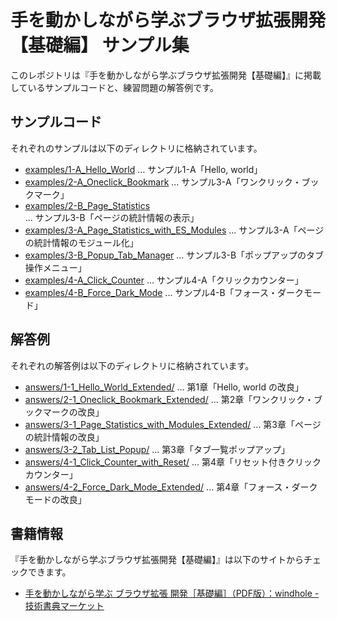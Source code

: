 # 手を動かしながら学ぶブラウザ拡張開発【基礎編】 サンプル集

このレポジトリは『手を動かしながら学ぶブラウザ拡張開発【基礎編】』に掲載しているサンプルコードと、練習問題の解答例です。

## サンプルコード

それぞれのサンプルは以下のディレクトリに格納されています。

- [examples/1-A_Hello_World][] ... サンプル1-A「Hello, world」
- [examples/2-A_Oneclick_Bookmark][] ... サンプル3-A「ワンクリック・ブックマーク」
- [examples/2-B_Page_Statistics][] ... サンプル3-B「ページの統計情報の表示」
- [examples/3-A_Page_Statistics_with_ES_Modules][] ... サンプル3-A「ページの統計情報のモジュール化」
- [examples/3-B_Popup_Tab_Manager][] ... サンプル3-B「ポップアップのタブ操作メニュー」
- [examples/4-A_Click_Counter][] ... サンプル4-A「クリックカウンター」
- [examples/4-B_Force_Dark_Mode][] ... サンプル4-B「フォース・ダークモード」

[examples/1-A_Hello_World]: https://github.com/ueokande/developing-browser-extensions-examples/blob/master/examples/1-A_Hello_World/
[examples/2-A_Oneclick_Bookmark]: https://github.com/ueokande/developing-browser-extensions-examples/blob/master/examples/2-A_Oneclick_Bookmark/
[examples/2-B_Page_Statistics]: https://github.com/ueokande/developing-browser-extensions-examples/blob/master/examples/2-B_Page_Statistics/
[examples/3-A_Page_Statistics_with_ES_Modules]: https://github.com/ueokande/developing-browser-extensions-examples/blob/master/examples/3-A_Page_Statistics_with_ES_Modules/
[examples/3-B_Popup_Tab_Manager]: https://github.com/ueokande/developing-browser-extensions-examples/blob/master/examples/3-B_Popup_Tab_Manager/
[examples/4-A_Click_Counter]: https://github.com/ueokande/developing-browser-extensions-examples/blob/master/examples/4-A_Click_Counter/
[examples/4-B_Force_Dark_Mode]: https://github.com/ueokande/developing-browser-extensions-examples/blob/master/examples/4-B_Force_Dark_Mode/

## 解答例

それぞれの解答例は以下のディレクトリに格納されています。

- [answers/1-1_Hello_World_Extended/][] ... 第1章「Hello, world の改良」
- [answers/2-1_Oneclick_Bookmark_Extended/][] ... 第2章「ワンクリック・ブックマークの改良」
- [answers/3-1_Page_Statistics_with_Modules_Extended/][] ... 第3章「ページの統計情報の改良」
- [answers/3-2_Tab_List_Popup/][] ... 第3章「タブ一覧ポップアップ」
- [answers/4-1_Click_Counter_with_Reset/][] ... 第4章「リセット付きクリックカウンター」
- [answers/4-2_Force_Dark_Mode_Extended/][] ... 第4章「フォース・ダークモードの改良」

[answers/1-1_Hello_World_Extended/]: https://github.com/ueokande/developing-browser-extensions-examples/blob/master/answers/1-1_Hello_World_Extended/
[answers/2-1_Oneclick_Bookmark_Extended/]: https://github.com/ueokande/developing-browser-extensions-examples/blob/master/answers/2-1_Oneclick_Bookmark_Extended/
[answers/3-1_Page_Statistics_with_Modules_Extended/]: https://github.com/ueokande/developing-browser-extensions-examples/blob/master/answers/3-1_Page_Statistics_with_Modules_Extended/
[answers/3-2_Tab_List_Popup/]: https://github.com/ueokande/developing-browser-extensions-examples/blob/master/answers/3-2_Tab_List_Popup/
[answers/4-1_Click_Counter_with_Reset/]: https://github.com/ueokande/developing-browser-extensions-examples/blob/master/answers/4-1_Click_Counter_with_Reset/
[answers/4-2_Force_Dark_Mode_Extended/]: https://github.com/ueokande/developing-browser-extensions-examples/blob/master/answers/4-2_Force_Dark_Mode_Extended/

## 書籍情報

『手を動かしながら学ぶブラウザ拡張開発【基礎編】』は以下のサイトからチェックできます。

- [手を動かしながら学ぶ ブラウザ拡張 開発［基礎編］（PDF版）：windhole - 技術書典マーケット](https://techbookfest.org/product/5629988065771520)
